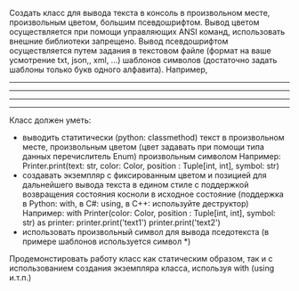 Создать класс для вывода текста в консоль в произвольном месте, произвольным цветом, большим псевдошрифтом.
Вывод цветом осуществляется при помощи управляющих ANSI команд, использовать внешние библиотеки запрещено.
Вывод псевдошрифтом осуществляется путем задания в текстовом файле (формат на ваше усмотрение txt, json,, xml, ...) шаблонов символов 
(достаточно задать шаблоны только букв одного алфавита).
Например,

   *     ****
 *  *     *
 ****     *
*    *    *

Класс должен уметь:
  - выводить статитически (python: classmethod) текст в произвольном месте, произвольным цветом (цвет задавать при помощи типа данных перечислитель Enum) произвольным символом
          Например: 
Printer.print(text: str, color: Color, position : Tuple[int, int], symbol: str)
 - создавать экземпляр с фиксированным цветом и позицией для дальнейшего вывода текста в едином стиле с поддержкой возвращения состояния косноли в исходное состояние 
    (поддержка в Python: with, в C#: using, в С++: используйте деструктор)
          Например:
with Printer(color: Color, position : Tuple[int, int], symbol: str) as printer:
       printer.print('text1')
       printer.print('text2')
- использовать произвольный символ для вывода пседотекста (в примере шаблонов используется символ *)

Продемонстировать работу класс как статическим образом, так и с использованием создания экземпляра класса, используя with (using и.т.п.)
